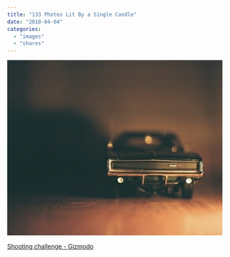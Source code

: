```yaml
---
title: "133 Photos Lit By a Single Candle"
date: "2010-04-04"
categories: 
  - "images"
  - "shares"
---
```


![](images/tumblr_kyzmswkJfy1qz4vrlo1_500.jpg)

[Shooting challenge - Gizmodo](http://gizmodo.com/5488484/133-photos-lit-by-a-single-candle)
